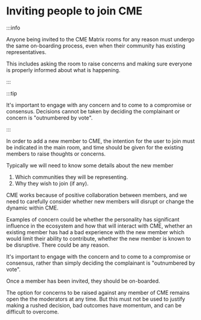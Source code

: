 # Inviting people to join CME

:::info

Anyone being invited to the CME Matrix rooms for any reason must
undergo the same on-boarding process, even when their community has
existing representatives.

This includes asking the room to raise concerns and making sure
everyone is properly informed about what is happening.

:::

:::tip

It's important to engage with any concern and to come to a compromise
or consensus. Decisions cannot be taken by deciding the complainant or
concern is "outnumbered by vote".

:::

In order to add a new member to CME, the intention for the user to
join must be indicated in the main room, and time should be given for
the existing members to raise thoughts or concerns.

Typically we will need to know some details about the new member

1. Which communities they will be representing.
2. Why they wish to join (if any).

CME works because of positive collaboration between members,
and we need to carefully consider whether new members will disrupt
or change the dynamic within CME.

Examples of concern could be whether the personality has significant
influence in the ecosystem and how that will interact with CME,
whether an existing member has had a bad experience with the new
member which would limit their ability to contribute, whether the new
member is known to be disruptive. There could be any reason.

It's important to engage with the concern and to come to a compromise
or consensus, rather than simply deciding the complainant is
"outnumbered by vote".

Once a member has been invited, they should be on-boarded.

The option for concerns to be raised against any member of CME remains
open the the moderators at any time. But this must not be used to
justify making a rushed decision, bad outcomes have momentum, and can
be difficult to overcome.
